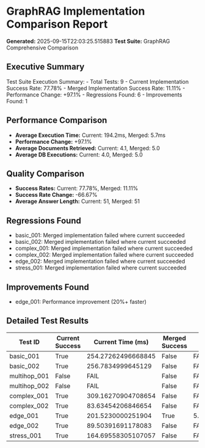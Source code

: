 # GraphRAG Implementation Comparison Report

**Generated:** 2025-09-15T22:03:25.515883
**Test Suite:** GraphRAG Comprehensive Comparison

## Executive Summary

Test Suite Execution Summary:
        - Total Tests: 9
        - Current Implementation Success Rate: 77.78%
        - Merged Implementation Success Rate: 11.11%
        - Performance Change: +97.1%
        - Regressions Found: 6
        - Improvements Found: 1

## Performance Comparison

- **Average Execution Time:** Current: 194.2ms, Merged: 5.7ms
- **Performance Change:** +97.1%
- **Average Documents Retrieved:** Current: 4.1, Merged: 5.0
- **Average DB Executions:** Current: 4.0, Merged: 5.0

## Quality Comparison

- **Success Rates:** Current: 77.78%, Merged: 11.11%
- **Success Rate Change:** -66.67%
- **Average Answer Length:** Current: 51, Merged: 51

## Regressions Found

- basic_001: Merged implementation failed where current succeeded
- basic_002: Merged implementation failed where current succeeded
- complex_001: Merged implementation failed where current succeeded
- complex_002: Merged implementation failed where current succeeded
- edge_002: Merged implementation failed where current succeeded
- stress_001: Merged implementation failed where current succeeded

## Improvements Found

- edge_001: Performance improvement (20%+ faster)

## Detailed Test Results

| Test ID | Current Success | Current Time (ms) | Merged Success | Merged Time (ms) | Performance Change |
|---------|----------------|-------------------|---------------|------------------|-------------------|
| basic_001 | True | 254.27262496668845 | False | FAIL | N/A |
| basic_002 | True | 256.7834999645129 | False | FAIL | N/A |
| multihop_001 | False | FAIL | False | FAIL | N/A |
| multihop_002 | False | FAIL | False | FAIL | N/A |
| complex_001 | True | 309.16270904708654 | False | FAIL | N/A |
| complex_002 | True | 83.63454206846654 | False | FAIL | N/A |
| edge_001 | True | 201.5230000251904 | True | 5.663083051331341 | +97.2% |
| edge_002 | True | 89.50391691178083 | False | FAIL | N/A |
| stress_001 | True | 164.69558305107057 | False | FAIL | N/A |
